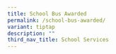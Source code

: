 ```yaml
---
title: School Bus Awarded
permalink: /school-bus-awarded/
variant: tiptap
description: ""
third_nav_title: School Services
---
```

